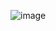 ![image](https://user-images.githubusercontent.com/92360920/227085935-8704ba6b-df56-4789-831a-fc5f358e487b.png)
